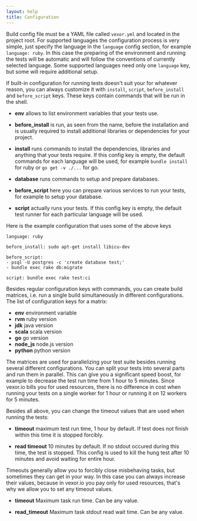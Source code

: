 ```yaml
---
layout: help
title: Configuration
---
```

Build config file must be a YAML file called ``vexor.yml`` and located in the project root.
For supported languages the configuration process is very simple, just specify the language
in the ``language`` config section, for example ``language: ruby``.
In this case the preparing of the environment and running the tests will be automatic and
will follow the conventions of currently selected language.
Some supported languages need only one ``language`` key, but some will require additional setup.

If built-in configuration for running tests doesn't suit your for whatever reason,
you can always customize it with ``install``, ``script``, ``before_install`` and ``before_script``
keys. These keys contain commands that will be run in the shell.


* __env__ allows to list environment variables that your tests use.

* __before_install__ is run, as seen from the name, before the installation and is usually
required to install additional libraries or dependencies for your project.

* __install__ runs commands to install the dependencies, libraries and anything that your tests require.
If this config key is empty, the default commands for each language will be used, for example
``bundle install`` for ruby or ``go get -v ./...`` for go.

* __database__ runs commands to setup and prepare databases.

* __before_script__ here you can prepare various services to run your tests, for example to setup your database.

* __script__ actually runs your tests. If this config key is empty, the default test runner for each
particular language will be used.

Here is the example configuration that uses some of the above keys

    language: ruby

    before_install: sudo apt-get install libicu-dev

    before_script:
    - psql -U postgres -c 'create database test;'
    - bundle exec rake db:migrate

    script: bundle exec rake test:ci


Besides regular configuration keys with commands, you can create build matrices,
i.e. run a single build simultaneously in different configurations.
The list of configuration keys for a matrix:

* __env__ environment variable
* __rvm__ ruby version
* __jdk__ java version
* __scala__ scala version
* __go__ go version
* __node_js__ node.js version
* __python__ python version

The matrices are used for parallelizing your test suite besides running several different configurations.
You can split your tests into several parts and run them in parallel.
This can give you a significant speed boost, for example to decrease the test run time
from 1 hour to 5 minutes.
Since vexor.io bills you for used resources, there is no difference in cost when
running your tests on a single worker for 1 hour or running it on 12 workers for 5 minutes.

Besides all above, you can change the timeout values that are used when running the tests:

* __timeout__ maximum test run time, 1 hour by default.
If test does not finish within this time it is stopped forcibly.

* __read timeout__ 10 minutes by default. If no stdout occured during this time, the test is stopped.
This config is used to kill the hung test after 10 minutes and avoid waiting for entire hour.

Timeouts generally allow you to forcibly close misbehaving tasks, but sometimes they can get in your way.
In this case you can always increase their values, because in vexor.io you pay only for used
resources, that's why we allow you to set any timeout values.

* __timeout__ Maximum task run time. Can be any value.

* __read_timeout__ Maximum task stdout read wait time. Can be any value.

